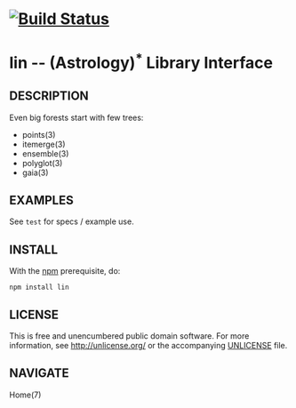 # [![Build Status](https://secure.travis-ci.org/astrolet/lin.png)](http://travis-ci.org/astrolet/lin)
# lin -- (Astrology)<sup>*</sup> Library Interface


## DESCRIPTION

Even big forests start with few trees:

* points(3)
* itemerge(3)
* ensemble(3)
* polyglot(3)
* gaia(3)


## EXAMPLES

See `test` for specs / example use.


## INSTALL

With the [npm](http://npmjs.org/) prerequisite, do:

    npm install lin


## LICENSE

This is free and unencumbered public domain software. For more information,
see <http://unlicense.org/> or the accompanying [UNLICENSE](http://astrolet.github.com/lin/UNLICENSE.html) file.


## NAVIGATE

Home(7)
